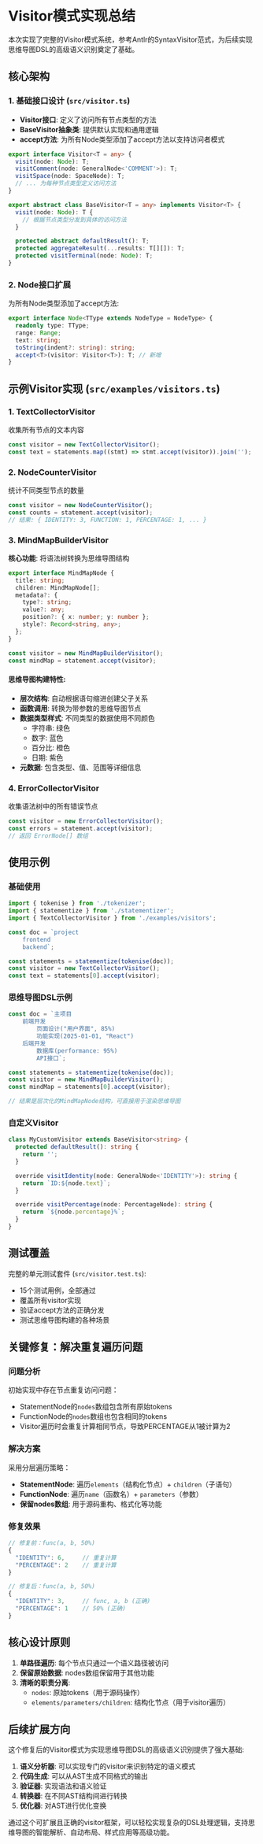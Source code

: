 # Visitor模式实现总结

本次实现了完整的Visitor模式系统，参考Antlr的SyntaxVisitor范式，为后续实现思维导图DSL的高级语义识别奠定了基础。

## 核心架构

### 1. 基础接口设计 (`src/visitor.ts`)

- **Visitor接口**: 定义了访问所有节点类型的方法
- **BaseVisitor抽象类**: 提供默认实现和通用逻辑
- **accept方法**: 为所有Node类型添加了accept方法以支持访问者模式

```typescript
export interface Visitor<T = any> {
  visit(node: Node): T;
  visitComment(node: GeneralNode<'COMMENT'>): T;
  visitSpace(node: SpaceNode): T;
  // ... 为每种节点类型定义访问方法
}

export abstract class BaseVisitor<T = any> implements Visitor<T> {
  visit(node: Node): T {
    // 根据节点类型分发到具体的访问方法
  }

  protected abstract defaultResult(): T;
  protected aggregateResult(...results: T[][]): T;
  protected visitTerminal(node: Node): T;
}
```

### 2. Node接口扩展

为所有Node类型添加了accept方法:

```typescript
export interface Node<TType extends NodeType = NodeType> {
  readonly type: TType;
  range: Range;
  text: string;
  toString(indent?: string): string;
  accept<T>(visitor: Visitor<T>): T; // 新增
}
```

## 示例Visitor实现 (`src/examples/visitors.ts`)

### 1. TextCollectorVisitor

收集所有节点的文本内容

```typescript
const visitor = new TextCollectorVisitor();
const text = statements.map((stmt) => stmt.accept(visitor)).join('');
```

### 2. NodeCounterVisitor

统计不同类型节点的数量

```typescript
const visitor = new NodeCounterVisitor();
const counts = statement.accept(visitor);
// 结果: { IDENTITY: 3, FUNCTION: 1, PERCENTAGE: 1, ... }
```

### 3. MindMapBuilderVisitor

**核心功能**: 将语法树转换为思维导图结构

```typescript
export interface MindMapNode {
  title: string;
  children: MindMapNode[];
  metadata?: {
    type?: string;
    value?: any;
    position?: { x: number; y: number };
    style?: Record<string, any>;
  };
}

const visitor = new MindMapBuilderVisitor();
const mindMap = statement.accept(visitor);
```

#### 思维导图构建特性:

- **层次结构**: 自动根据语句缩进创建父子关系
- **函数调用**: 转换为带参数的思维导图节点
- **数据类型样式**: 不同类型的数据使用不同颜色
  - 字符串: 绿色
  - 数字: 蓝色
  - 百分比: 橙色
  - 日期: 紫色
- **元数据**: 包含类型、值、范围等详细信息

### 4. ErrorCollectorVisitor

收集语法树中的所有错误节点

```typescript
const visitor = new ErrorCollectorVisitor();
const errors = statement.accept(visitor);
// 返回 ErrorNode[] 数组
```

## 使用示例

### 基础使用

```typescript
import { tokenise } from './tokenizer';
import { statementize } from './statementizer';
import { TextCollectorVisitor } from './examples/visitors';

const doc = `project
    frontend
    backend`;

const statements = statementize(tokenise(doc));
const visitor = new TextCollectorVisitor();
const text = statements[0].accept(visitor);
```

### 思维导图DSL示例

```typescript
const doc = `主项目
    前端开发
        页面设计("用户界面", 85%)
        功能实现(2025-01-01, "React")
    后端开发
        数据库(performance: 95%)
        API接口`;

const statements = statementize(tokenise(doc));
const visitor = new MindMapBuilderVisitor();
const mindMap = statements[0].accept(visitor);

// 结果是层次化的MindMapNode结构，可直接用于渲染思维导图
```

### 自定义Visitor

```typescript
class MyCustomVisitor extends BaseVisitor<string> {
  protected defaultResult(): string {
    return '';
  }

  override visitIdentity(node: GeneralNode<'IDENTITY'>): string {
    return `ID:${node.text}`;
  }

  override visitPercentage(node: PercentageNode): string {
    return `${node.percentage}%`;
  }
}
```

## 测试覆盖

完整的单元测试套件 (`src/visitor.test.ts`):

- 15个测试用例，全部通过
- 覆盖所有visitor实现
- 验证accept方法的正确分发
- 测试思维导图构建的各种场景

## 关键修复：解决重复遍历问题

### 问题分析

初始实现中存在节点重复访问问题：

- StatementNode的`nodes`数组包含所有原始tokens
- FunctionNode的`nodes`数组也包含相同的tokens
- Visitor遍历时会重复计算相同节点，导致PERCENTAGE从1被计算为2

### 解决方案

采用分层遍历策略：

- **StatementNode**: 遍历`elements`（结构化节点）+ `children`（子语句）
- **FunctionNode**: 遍历`name`（函数名）+ `parameters`（参数）
- **保留nodes数组**: 用于源码重构、格式化等功能

### 修复效果

```typescript
// 修复前：func(a, b, 50%)
{
  "IDENTITY": 6,     // 重复计算
  "PERCENTAGE": 2    // 重复计算
}

// 修复后：func(a, b, 50%)
{
  "IDENTITY": 3,     // func, a, b (正确)
  "PERCENTAGE": 1    // 50% (正确)
}
```

## 核心设计原则

1. **单路径遍历**: 每个节点只通过一个语义路径被访问
2. **保留原始数据**: nodes数组保留用于其他功能
3. **清晰的职责分离**:
   - `nodes`: 原始tokens（用于源码操作）
   - `elements/parameters/children`: 结构化节点（用于visitor遍历）

## 后续扩展方向

这个修复后的Visitor模式为实现思维导图DSL的高级语义识别提供了强大基础:

1. **语义分析器**: 可以实现专门的visitor来识别特定的语义模式
2. **代码生成**: 可以从AST生成不同格式的输出
3. **验证器**: 实现语法和语义验证
4. **转换器**: 在不同AST结构间进行转换
5. **优化器**: 对AST进行优化变换

通过这个可扩展且正确的visitor框架，可以轻松实现复杂的DSL处理逻辑，支持思维导图的智能解析、自动布局、样式应用等高级功能。
